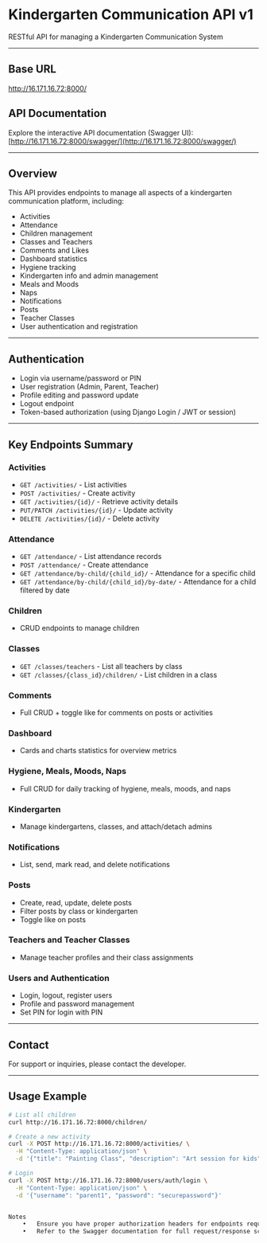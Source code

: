 # Kindergarten Communication API v1

RESTful API for managing a Kindergarten Communication System

---

## Base URL

http://16.171.16.72:8000/

## API Documentation

Explore the interactive API documentation (Swagger UI):  
[http://16.171.16.72:8000/swagger/](http://16.171.16.72:8000/swagger/)

---

## Overview

This API provides endpoints to manage all aspects of a kindergarten communication platform, including:

- Activities  
- Attendance  
- Children management  
- Classes and Teachers  
- Comments and Likes  
- Dashboard statistics  
- Hygiene tracking  
- Kindergarten info and admin management  
- Meals and Moods  
- Naps  
- Notifications  
- Posts  
- Teacher Classes  
- User authentication and registration

---

## Authentication

- Login via username/password or PIN  
- User registration (Admin, Parent, Teacher)  
- Profile editing and password update  
- Logout endpoint  
- Token-based authorization (using Django Login / JWT or session)

---

## Key Endpoints Summary

### Activities
- `GET /activities/` - List activities  
- `POST /activities/` - Create activity  
- `GET /activities/{id}/` - Retrieve activity details  
- `PUT/PATCH /activities/{id}/` - Update activity  
- `DELETE /activities/{id}/` - Delete activity  

### Attendance
- `GET /attendance/` - List attendance records  
- `POST /attendance/` - Create attendance  
- `GET /attendance/by-child/{child_id}/` - Attendance for a specific child  
- `GET /attendance/by-child/{child_id}/by-date/` - Attendance for a child filtered by date  

### Children
- CRUD endpoints to manage children  

### Classes
- `GET /classes/teachers` - List all teachers by class  
- `GET /classes/{class_id}/children/` - List children in a class  

### Comments
- Full CRUD + toggle like for comments on posts or activities  

### Dashboard
- Cards and charts statistics for overview metrics  

### Hygiene, Meals, Moods, Naps
- Full CRUD for daily tracking of hygiene, meals, moods, and naps  

### Kindergarten
- Manage kindergartens, classes, and attach/detach admins  

### Notifications
- List, send, mark read, and delete notifications  

### Posts
- Create, read, update, delete posts  
- Filter posts by class or kindergarten  
- Toggle like on posts  

### Teachers and Teacher Classes
- Manage teacher profiles and their class assignments  

### Users and Authentication
- Login, logout, register users  
- Profile and password management  
- Set PIN for login with PIN  

---

## Contact

For support or inquiries, please contact the developer.

---

## Usage Example

```bash
# List all children
curl http://16.171.16.72:8000/children/

# Create a new activity
curl -X POST http://16.171.16.72:8000/activities/ \
  -H "Content-Type: application/json" \
  -d '{"title": "Painting Class", "description": "Art session for kids"}'

# Login
curl -X POST http://16.171.16.72:8000/users/auth/login \
  -H "Content-Type: application/json" \
  -d '{"username": "parent1", "password": "securepassword"}'


Notes
	•	Ensure you have proper authorization headers for endpoints requiring authentication.
	•	Refer to the Swagger documentation for full request/response schemas and filters.